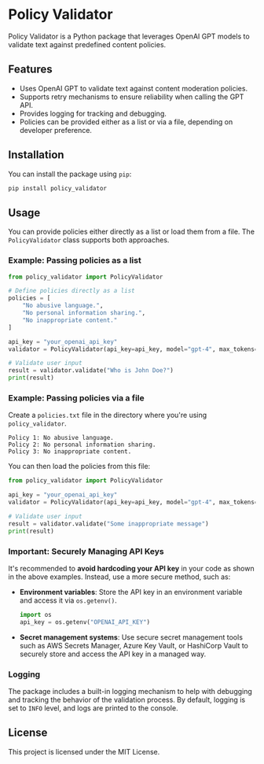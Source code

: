 
# Policy Validator

Policy Validator is a Python package that leverages OpenAI GPT models to validate text against predefined content policies.

## Features
- Uses OpenAI GPT to validate text against content moderation policies.
- Supports retry mechanisms to ensure reliability when calling the GPT API.
- Provides logging for tracking and debugging.
- Policies can be provided either as a list or via a file, depending on developer preference.

## Installation

You can install the package using `pip`:

```bash
pip install policy_validator
```

## Usage

You can provide policies either directly as a list or load them from a file. The `PolicyValidator` class supports both approaches.

### Example: Passing policies as a list

```python
from policy_validator import PolicyValidator

# Define policies directly as a list
policies = [
    "No abusive language.",
    "No personal information sharing.",
    "No inappropriate content."
]

api_key = "your_openai_api_key"
validator = PolicyValidator(api_key=api_key, model="gpt-4", max_tokens=100, temperature=0.7, policies=policies)

# Validate user input
result = validator.validate("Who is John Doe?")
print(result)
```

### Example: Passing policies via a file

Create a `policies.txt` file in the directory where you're using `policy_validator`.

```plaintext
Policy 1: No abusive language.
Policy 2: No personal information sharing.
Policy 3: No inappropriate content.
```

You can then load the policies from this file:

```python
from policy_validator import PolicyValidator

api_key = "your_openai_api_key"
validator = PolicyValidator(api_key=api_key, model="gpt-4", max_tokens=100, temperature=0.7, policy_file="policies.txt")

# Validate user input
result = validator.validate("Some inappropriate message")
print(result)
```

### Important: Securely Managing API Keys

It's recommended to **avoid hardcoding your API key** in your code as shown in the above examples. Instead, use a more secure method, such as:

- **Environment variables**: Store the API key in an environment variable and access it via `os.getenv()`.
  
  ```python
  import os
  api_key = os.getenv("OPENAI_API_KEY")
  ```

- **Secret management systems**: Use secure secret management tools such as AWS Secrets Manager, Azure Key Vault, or HashiCorp Vault to securely store and access the API key in a managed way.

### Logging

The package includes a built-in logging mechanism to help with debugging and tracking the behavior of the validation process. By default, logging is set to `INFO` level, and logs are printed to the console.

## License

This project is licensed under the MIT License.
